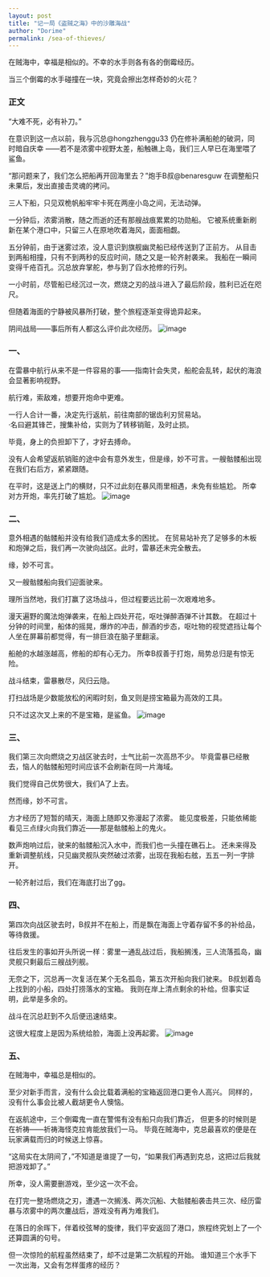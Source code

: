 ```yaml
---
layout: post
title: "记一局《盗贼之海》中的沙雕海战"
author: "Dorime"
permalink: /sea-of-thieves/
---
```


在贼海中，幸福是相似的。不幸的水手则各有各的倒霉经历。

当三个倒霉的水手碰撞在一块，究竟会擦出怎样奇妙的火花？

### 正文

“大难不死，必有补刀。”

在意识到这一点以前，我与沉总@hongzhenggu33 仍在修补满船舱的破洞，同时暗自庆幸
——若不是浓雾中视野太差，船触礁上岛，我们三人早已在海里喂了鲨鱼。

“那问题来了，我们怎么把船再开回海里去？”炮手B叔@benaresguw 在调整船只未果后，发出直接击灵魂的拷问。

三人下船，只见双桅帆船牢牢卡死在两座小岛之间，无法动弹。

一分钟后，浓雾消散，随之而逝的还有那艘战痕累累的功勋船。
它被系统重新刷新在某个港口中，只留三人在原地吹着海风，面面相觑。

五分钟前，由于迷雾过浓，没人意识到旗舰幽灵船已经传送到了正前方。
从目击到两船相撞，只有不到两秒的反应时间，随之又是一轮齐射袭来。
我船在一瞬间变得千疮百孔。沉总放弃掌舵，参与到了舀水抢修的行列。

一小时前，尽管船已经沉过一次，燃烧之刃的战斗进入了最后阶段，胜利已近在咫尺。

但随着海面的宁静被风暴所打破，整个旅程逐渐变得诡异起来。

阴间战局——事后所有人都这么评价此次经历。
![image](https://github.com/DorimeL/DorimeL.github.io/assets/74948296/de64d15b-ede8-45e7-897f-bc6394eddfa0)


### 一、

在雷暴中航行从来不是一件容易的事——指南针会失灵，船舵会乱转，起伏的海浪会显著影响视野。

航行难，索敌难，想要开炮命中更难。

一行人合计一番，决定先行返航，前往南部的锯齿利刃贸易站。  
·名曰避其锋芒，搜集补给，实则为了转移销赃，及时止损。

毕竟，身上的负担卸下了，才好去搏命。

没有人会希望返航销赃的途中会有意外发生，但是缘，妙不可言。一艘骷髅船出现在我们右后方，紧紧跟随。

在平时，这是送上门的横财，只不过此刻在暴风雨里相遇，未免有些尴尬。
所幸对方开炮，率先打破了尴尬。
![image](https://github.com/DorimeL/DorimeL.github.io/assets/74948296/d649563b-18ff-4105-ba86-5ffc5191cef7)


### 二、

意外相遇的骷髅船并没有给我们造成太多的困扰。
在贸易站补充了足够多的木板和炮弹之后，我们再一次驶向战区。此时，雷暴还未完全散去。

缘，妙不可言。

又一艘骷髅船向我们迎面驶来。

理所当然地，我们打赢了这场战斗，但过程要远比前一次艰难地多。

漫天遍野的魔法炮弹袭来，在船上四处开花，呕吐弹醉酒弹不计其数。
在超过十分钟的时间里，船体的摇晃，爆炸的冲击，醉酒的步态，呕吐物的视觉遮挡让每个人坐在屏幕前都觉得，有一排巨浪在脑子里翻滚。

船舱的水越涨越高，修船的却有心无力。
所幸B叔善于打炮，局势总归是有惊无险。

战斗结束，雷暴散尽，风归云隐。

打扫战场是少数能放松的闲暇时刻，鱼叉则是捞宝箱最为高效的工具。

只不过这次叉上来的不是宝箱，是鲨鱼。
![image](https://github.com/DorimeL/DorimeL.github.io/assets/74948296/80cc4c9a-f354-4bb5-b966-e19f3aceb309)


### 三、

我们第三次向燃烧之刃战区驶去时，士气比前一次高昂不少。
毕竟雷暴已经散去，恼人的骷髅船短时间应该不会刷新在同一片海域。

我们觉得自己优势很大，我们A了上去。

然而缘，妙不可言。

方才经历了短暂的晴天，海面上随即又弥漫起了浓雾。
能见度极差，只能依稀能看见三点绿火向我们靠近——那是骷髅船上的鬼火。

数声炮响过后，驶来的骷髅船沉入水中，而我们也一头撞在礁石上。
还未来得及重新调整航线，只见幽灵舰队突然破过浓雾，出现在我船右舷，五五一列一字排开。

一轮齐射过后，我们在海底打出了gg。

### 四、

第四次向战区驶去时，B叔并不在船上，而是飘在海面上守着存留不多的补给品，等待救援。

往后发生的事如开头所说一样：雾里一通乱战过后，我船搁浅，三人流落孤岛，幽灵舰只剩最后三艘战列舰。

无奈之下，沉总再一次复活在某个无名孤岛，第五次开船向我们驶来。
B叔划着岛上找到的小船，四处打捞落水的宝箱。
我则在岸上清点剩余的补给。但事实证明，此举是多余的。

战斗在沉总赶到不久后便迅速结束。

这很大程度上是因为系统给脸，海面上没再起雾。
![image](https://github.com/DorimeL/DorimeL.github.io/assets/74948296/7c9eb395-4de9-4680-b203-6a0b23c6b8f5)  


### 五、

在贼海中，幸福总是相似的。

至少对新手而言，没有什么会比载着满船的宝箱返回港口更令人高兴。
同样的，没有什么事会比被人截胡更令人懊恼。

在返航途中，三个倒霉鬼一直在警惕有没有船只向我们靠近，
但更多的时候则是在祈祷——祈祷海怪克拉肯能放我们一马。
毕竟在贼海中，克总最喜欢的便是在玩家满载而归的时候送上惊喜。

“这局实在太阴间了，”不知道是谁提了一句，“如果我们再遇到克总，这把过后我就把游戏卸了。”

所幸，没人需要删游戏，至少这一次不会。

在打完一整场燃烧之刃，遭遇一次搁浅、两次沉船、大骷髅船袭击共三次、经历雷暴与浓雾中的两次鏖战后，游戏没有再为难我们。

在落日的余晖下，伴着绞弦琴的旋律，我们平安返回了港口，旅程终究划上了一个还算圆满的句号。

但一次惊险的航程虽然结束了，却不过是第二次航程的开始。
谁知道三个水手下一次出海，又会有怎样蛋疼的经历？
